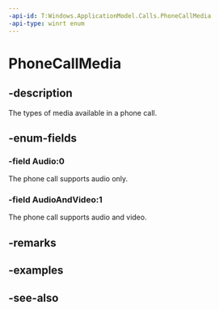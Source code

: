 ```yaml
---
-api-id: T:Windows.ApplicationModel.Calls.PhoneCallMedia
-api-type: winrt enum
---
```


<!-- Enumeration syntax
public enum Windows.ApplicationModel.Calls.PhoneCallMedia : int
-->

# PhoneCallMedia

## -description
The types of media available in a phone call.

## -enum-fields
### -field Audio:0
The phone call supports audio only.

### -field AudioAndVideo:1
The phone call supports audio and video.


## -remarks

## -examples

## -see-also